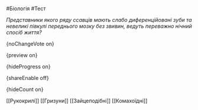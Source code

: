#Біологія #Тест

*Представники якого ряду ссавців мають слабо диференційовані зуби та невеликі півкулі переднього мозку без звивин, ведуть переважно нічний спосіб життя?*

{noChangeVote on}

{preview on}

{hideProgress on}

{shareEnable off}

{hideCount on}

[[Рукокрилі]]
[[Гризуни]]
[[Зайцеподібні]]
[[Комахоїдні]]
